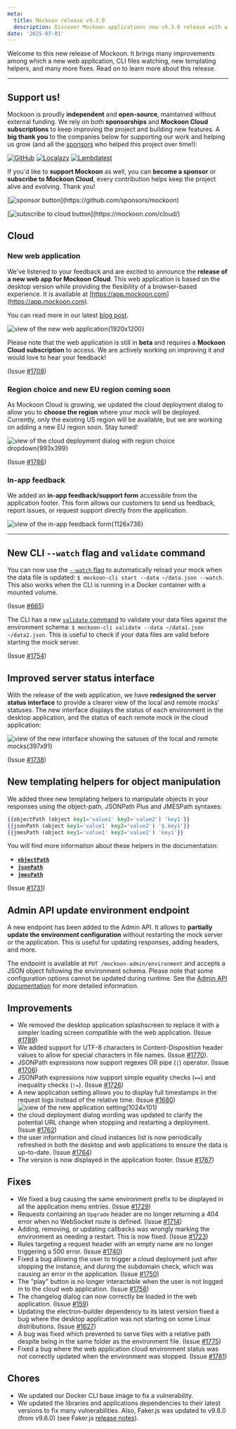 ```yaml
---
meta:
  title: Mockoon release v9.3.0
  description: Discover Mockoon applications new v9.3.0 release with a new web application, CLI files watching, new templating helpers, and more.
date: '2025-07-01'
---
```


Welcome to this new release of Mockoon. It brings many improvements among which a new web application, CLI files watching, new templating helpers, and many more fixes.
Read on to learn more about this release.

---

## Support us!

Mockoon is proudly **independent** and **open-source**, maintained without external funding. We rely on both **sponsorships** and **Mockoon Cloud subscriptions** to keep improving the project and building new features. A **big thank you** to the companies below for supporting our work and helping us grow (and all the [sponsors](https://github.com/mockoon/mockoon/blob/main/backers.md) who helped this project over time!):

[![GitHub](https://mockoon.com/images/sponsors/github.png)](https://github.blog/news-insights/company-news/github-accelerator-our-first-cohort-and-whats-next/)
[![Localazy](https://mockoon.com/images/sponsors/localazy.png)](https://localazy.com/register?ref=a9CiDC61gOac-azO)
[![Lambdatest](https://mockoon.com/images/sponsors/lambdatest.png)](https://www.lambdatest.com/)

If you'd like to **support Mockoon** as well, you can **become a sponsor** or **subscribe to Mockoon Cloud**, every contribution helps keep the project alive and evolving. Thank you!

[![sponsor button](https://mockoon.com/images/sponsor-btn-250.png?)](https://github.com/sponsors/mockoon)

[![subscribe to cloud button](https://mockoon.com/images/cloud-btn-250.png?)](https://mockoon.com/cloud/)

## Cloud

### New web application

We've listened to your feedback and are excited to announce the **release of a new web app for Mockoon Cloud**. This web application is based on the desktop version while providing the flexibility of a browser-based experience. It is available at [https://app.mockoon.com](https://app.mockoon.com).

You can read more in our latest [blog post](https://mockoon.com/blog/introducing-mockoon-cloud-web-app/).

![view of the new web application{1920x1200}](/images/releases/9.3.0/mockoon-cloud-web-application.png)

Please note that the web application is still in **beta** and requires a **Mockoon Cloud subscription** to access. We are actively working on improving it and would love to hear your feedback!

(Issue [#1708](https://github.com/mockoon/mockoon/issues/1708))

### Region choice and new EU region coming soon

As Mockoon Cloud is growing, we updated the cloud deployment dialog to allow you to **choose the region** where your mock will be deployed. Currently, only the existing US region will be available, but we are working on adding a new EU region soon. Stay tuned!

![view of the cloud deployment dialog with region choice dropdown{993x399}](/images/releases/9.3.0/deploy-environment-dialog-region-choice.png)

(Issue [#1786](https://github.com/mockoon/mockoon/issues/1786))

### In-app feedback

We added an **in-app feedback/support form** accessible from the application footer. This form allows our customers to send us feedback, report issues, or request support directly from the application.

![view of the in-app feedback form{1126x736}](/images/releases/9.3.0/in-app-feedback-form.png)

---

## New CLI `--watch` flag and `validate` command

You can now use the [`--watch` flag](https://github.com/mockoon/mockoon/blob/main/packages/cli/README.md#start-command) to automatically reload your mock when the data file is updated: `$ mockoon-cli start --data ~/data.json --watch`. This also works when the CLI is running in a Docker container with a mounted volume.

(Issue [#665](https://github.com/mockoon/mockoon/issues/665))

The CLI has a new [`validate` command](https://github.com/mockoon/mockoon/blob/main/packages/cli/README.md#validate-command) to validate your data files against the environment schema: `$ mockoon-cli validate --data ~/data1.json ~/data2.json`. This is useful to check if your data files are valid before starting the mock server.

(Issue [#1754](https://github.com/mockoon/mockoon/issues/1754))

## Improved server status interface

With the release of the web application, we have **redesigned the server status interface** to provide a clearer view of the local and remote mocks' statuses. The new interface displays the status of each environment in the desktop application, and the status of each remote mock in the cloud application:

![view of the new interface showing the satuses of the local and remote mocks{397x91}](/images/releases/9.3.0/new-environment-status-ui.png)

(Issue [#1738](https://github.com/mockoon/mockoon/issues/1738))

## New templating helpers for object manipulation

We added three new templating helpers to manipulate objects in your responses using the object-path, JSONPath Plus and JMESPath syntaxes:

```handlebars
{{objectPath (object key1='value1' key2='value2') 'key1'}}
{{jsonPath (object key1='value1' key2='value2') '$.key1'}}
{{jmesPath (object key1='value1' key2='value2') 'key1'}}
```

You will find more information about these helpers in the documentation:

- **[`objectPath`](https://mockoon.com/docs/latest/templating/mockoon-helpers/#objectpath)**
- **[`jsonPath`](https://mockoon.com/docs/latest/templating/mockoon-helpers/#jsonpath)**
- **[`jmesPath`](https://mockoon.com/docs/latest/templating/mockoon-helpers/#jmespath)**

(Issue [#1731](https://github.com/mockoon/mockoon/issues/1731))

## Admin API update environment endpoint

A new endpoint has been added to the Admin API. It allows to **partially update the environment configuration** without restarting the mock server or the application. This is useful for updating responses, adding headers, and more.

The endpoint is available at `PUT /mockoon-admin/environment` and accepts a JSON object following the environment schema. Please note that some configuration options cannot be updated during runtime. See the [Admin API documentation](https://mockoon.com/docs/latest/admin-api/environment-configuration-update/) for more detailed information.

## Improvements

- We removed the desktop application splashscreen to replace it with a simpler loading screen compatible with the web application. (Issue [#1789](https://github.com/mockoon/mockoon/issues/1789))
- We added support for UTF-8 characters in Content-Disposition header values to allow for special characters in file names. (Issue [#1770](https://github.com/mockoon/mockoon/issues/1770)).
- JSONPath expressions now support regexes OR pipe (`|`) operator. (Issue [#1706](https://github.com/mockoon/mockoon/issues/1706))
- JSONPath expressions now support simple equality checks (`==`) and inequality checks (`!=`). (Issue [#1726](https://github.com/mockoon/mockoon/issues/1726))
- A new application setting allows you to display full timestamps in the request logs instead of the relative time. (Issue [#1680](https://github.com/mockoon/mockoon/issues/1680))
  ![view of the new application setting{1024x101}](/images/releases/9.3.0/logs-timestamps-application-setting.png)
- the cloud deployment dialog wording was updated to clarify the potential URL change when stopping and restarting a deployment. (Issue [#1762](https://github.com/mockoon/mockoon/issues/1762))
- the user information and cloud instances list is now periodically refreshed in both the desktop and web applications to ensure the data is up-to-date. (Issue [#1764](https://github.com/mockoon/mockoon/issues/1764))
- The version is now displayed in the application footer. (Issue [#1767](https://github.com/mockoon/mockoon/issues/1767))

## Fixes

- We fixed a bug causing the same environment prefix to be displayed in all the application menu entries. (Issue [#1729](https://github.com/mockoon/mockoon/issues/1729))
- Requests containing an `Upgrade` header are no longer returning a 404 error when no WebSocket route is defined. (Issue [#1714](https://github.com/mockoon/mockoon/issues/1714))
- Adding, removing, or updating callbacks was wrongly marking the environment as needing a restart. This is now fixed. (Issue [#1723](https://github.com/mockoon/mockoon/issues/1723))
- Rules targeting a request header with an empty name are no longer triggering a 500 error. (Issue [#1740](https://github.com/mockoon/mockoon/issues/1740))
- Fixed a bug allowing the user to trigger a cloud deployment just after stopping the instance, and during the subdomain check, which was causing an error in the application. (Issue [#1750](https://github.com/mockoon/mockoon/issues/1750))
- The "play" button is no longer interactable when the user is not logged in to the cloud web application. (Issue [#1756](https://github.com/mockoon/mockoon/issues/1756))
- The changelog dialog can now correctly be loaded in the web application. (Issue [#159](https://github.com/mockoon/mockoon.com/issues/159))
- Updating the electron-builder dependency to its latest version fixed a bug where the desktop application was not starting on some Linux distributions. (Issue [#1627](https://github.com/mockoon/mockoon/issues/1627))
- A bug was fixed which prevented to serve files with a relative path despite being in the same folder as the environment file. (Issue [#1775](https://github.com/mockoon/mockoon/issues/1775))
- Fixed a bug where the web application cloud environment status was not correctly updated when the environment was stopped. (Issue [#1781](https://github.com/mockoon/mockoon/issues/1781))

## Chores

- We updated our Docker CLI base image to fix a vulnerability.
- We updated the libraries and applications dependencies to their latest versions to fix many vulnerabilities. Also, Faker.js was updated to v9.8.0 (from v9.6.0) (see Faker.js [release notes](https://github.com/faker-js/faker/releases)).
